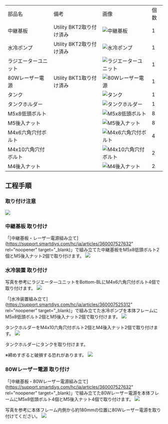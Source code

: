 <table class="packing-list">
    <tbody>
        <tr>
            <td>部品名</td>
            <td>備考</td>
            <td class="packing-img">画像</td>
            <td>個数</td>
        </tr>
        <tr>
            <td>中継基板</td>
            <td>Utility BKT2取り付け済み</td>
            <td><img src="images/022/packing/plate.jpg" alt="中継基板"/></td>
            <td>1</td>
        </tr>
        <tr>
            <td>水冷ポンプ</td>
            <td>Utility BKT2取り付け済み</td>
            <td><img src="images/022/packing/078.jpg" alt="水冷ポンプ"/></td>
            <td>1</td>
        </tr>
        <tr>
            <td>ラジエーターユニット</td>
            <td></td>
            <td><img src="images/022/packing/088.jpg" alt="ラジエーターユニット"/></td>
            <td>1</td>
        </tr>
        <tr>
            <td>80Wレーザー電源</td>
            <td>Utility BKT1取り付け済み</td>
            <td><img src="images/022/packing/084.jpg" alt="80Wレーザー電源"/></td>
            <td>1</td>
        </tr>
        <tr>
            <td>タンク</td>
            <td></td>
            <td><img src="images/022/packing/087.jpg" alt="タンク"/></td>
            <td>1</td>
        </tr>
        <tr>
            <td>タンクホルダー</td>
            <td></td>
            <td><img src="images/022/packing/196.jpg" alt="タンクホルダー"/></td>
            <td>1</td>
        </tr>
        <tr>
            <td>M5x8低頭ボルト</td>
            <td></td>
            <td><img src="images/022/packing/145.jpg" alt="M5x8低頭ボルト"/></td>
            <td>8</td>
        </tr>
        <tr>
            <td>M5後入ナット</td>
            <td></td>
            <td><img src="images/022/packing/139.jpg" alt="M5後入ナット"/></td>
            <td>8</td>
        </tr>
        <tr>
            <td>M4x6六角穴付ボルト</td>
            <td></td>
            <td><img src="images/022/packing/133.jpg" alt="M4x6六角穴付ボルト"/></td>
            <td>4</td>
        </tr>
        <tr>
            <td>M4x10六角穴付ボルト</td>
            <td></td>
            <td><img src="images/022/packing/135.jpg" alt="M4x10六角穴付ボルト"/></td>
            <td>2</td>
        </tr>
        <tr>
            <td>M4後入ナット</td>
            <td></td>
            <td><img src="images/022/packing/162.jpg" alt="M4後入ナット"/></td>
            <td>2</td>
        </tr>
    </tbody>
</table>

## 工程手順

### 取り付け注意

<img src="images/022/000.jpg"/>

### 中継基板 取り付け

「[中継基板・レーザー電源組み立て](https://support.smartdiys.com/hc/ja/articles/360007527632" rel="noopener" target="_blank)」で組み立てた中継基板をM5x8低頭ボルト2個とM5後入ナット2個で取り付けます。
<img src="images/022/001.jpg"/>

### 水冷装置 取り付け

写真を参考にラジエータ―ユニットをBottom-BLにM4x6六角穴付ボルト4個で取り付けます。
<img src="images/022/002.jpg"/>

「[水冷装置組み立て](https://support.smartdiys.com/hc/ja/articles/360007525312" rel="noopener" target="_blank)」で組み立てた水冷ポンプを本体フレームにM5x8低頭ボルト2個とM5後入ナット2個で取り付けます。
<img src="images/022/003.jpg"/>

タンクホルダーをM4x10六角穴付ボルト2個とM4後入ナット2個で取り付けます。
<img src="images/022/004.jpg"/>

タンクホルダーにタンクを取り付けます。

※締めすぎると破損する恐れがあります。
<img src="images/022/005.jpg"/>

### 80Wレーザー電源 取り付け

「[中継基板・80Wレーザー電源組み立て](https://support.smartdiys.com/hc/ja/articles/360007527632" rel="noopener" target="_blank)」で組み立てた80Wレーザー電源を本体フレームにM5x8低頭ボルト4個とM5後入ナット4個で取り付けます。
<img src="images/022/006.jpg"/>

写真を参考に本体フレーム内側から約180mmの位置に80Wレーザー電源を取り付けてください。
<img src="images/022/007.jpg"/>